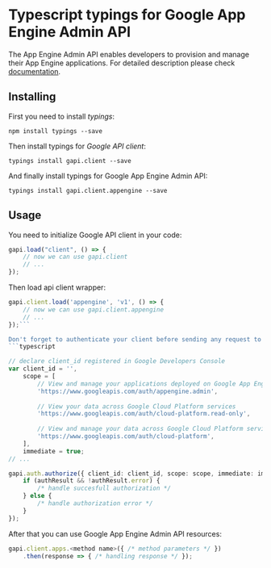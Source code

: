 # Typescript typings for Google App Engine Admin API
The App Engine Admin API enables developers to provision and manage their App Engine applications.
For detailed description please check [documentation](https://cloud.google.com/appengine/docs/admin-api/).

## Installing

First you need to install *typings*:
```
npm install typings --save 
```

Then install typings for *Google API client*:
```
typings install gapi.client --save 
```

And finally install typings for Google App Engine Admin API:
```
typings install gapi.client.appengine --save 
```

## Usage

You need to initialize Google API client in your code:
```typescript
gapi.load("client", () => { 
    // now we can use gapi.client
    // ... 
});
```

Then load api client wrapper:
```typescript
gapi.client.load('appengine', 'v1', () => {
    // now we can use gapi.client.appengine
    // ... 
});```

Don't forget to authenticate your client before sending any request to resources:
```typescript

// declare client_id registered in Google Developers Console
var client_id = '',
    scope = [     
        // View and manage your applications deployed on Google App Engine
        'https://www.googleapis.com/auth/appengine.admin',
    
        // View your data across Google Cloud Platform services
        'https://www.googleapis.com/auth/cloud-platform.read-only',
    
        // View and manage your data across Google Cloud Platform services
        'https://www.googleapis.com/auth/cloud-platform',
    ],
    immediate = true;
// ...

gapi.auth.authorize({ client_id: client_id, scope: scope, immediate: immediate }, authResult => {
    if (authResult && !authResult.error) {
        /* handle succesfull authorization */
    } else {
        /* handle authorization error */
    }
});            
```

After that you can use Google App Engine Admin API resources:

```typescript
gapi.client.apps.<method name>({ /* method parameters */ })
    .then(response => { /* handling response */ });
```
